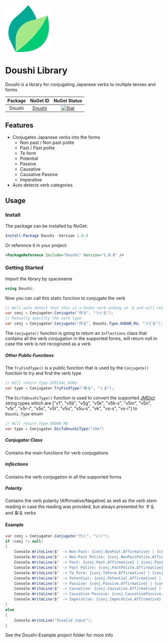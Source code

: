 <img src="https://github.com/ookii-tsuki/Doushi/raw/master/Doushi.png" alt="Kawazu" width="150" />

# Doushi Library
Doushi is a library for conjugating Japanese verbs to multiple tenses and forms

| Package |                    NuGet ID                     |                         NuGet Status                         |
| :-----: | :---------------------------------------------: | :----------------------------------------------------------: |
| Doushi  | [Doushi](https://www.nuget.org/packages/Doushi/1.0.0) | [![Stat](https://img.shields.io/nuget/v/Doushi.svg)](https://www.nuget.org/packages/Doushi/1.0.0) |

## Features
* Conjugates Japanese verbs into the forms
	* Non past / Non past polite
	* Past / Past polite
	* Te form
	* Potential
	* Passive
	* Causative
	* Causative Passive
	* Imperative
* Auto detects verb categories

## Usage
### Install
The package can be installed by NuGet:
```powershell
Install-Package Doushi -Version 1.0.0
```
Or reference it in your project:
```xml
<PackageReference Include="Doushi" Version="1.0.0" />
```
### Getting Started
Import the library by spacename
```csharp
using Doushi;
```
Now you can call this static function to conjugate the verb
```csharp
// Will auto detect that this is a Godan verb ending in る and will return its conjugation
var conj = Conjugator.Conjugate("作る", "つくる");
// Manually specifiy the verb type
var conj = Conjugator.Conjugate("作る", Doushi.Type.GODAN_RU, "つくる");
```
The `Conjugate()` function is going to return an `Inflections` class that contains all the verb conjugation in the supported forms, will return null in case the verb is not recognized as a verb
##### Other Public Functions
The `TryFindType()` is a public function that is used by the `Conjugate()` function to try and find the verb type
```csharp
// Will return Type.SPECIAL_KURU
var type = Conjugator.TryFindType("来る", "くる");
```
The `DicToDoushiType()` function is used to convert the supported [JMDict](http://www.edrdg.org/jmdict/edict_doc.html) string types which are ["v1", "v5b", "v5g", "v5k", "v5k-s", "v5m", "v5n", "v5r", "v5r-i", "v5s", "v5t", "v5u", "v5u-s", "vk", "vs-s", "vs-i"] to `Doushi.Type` enum
```csharp
// Will return Type.GODAN_MU
var type = Conjugator.DicToDoushiType("v5m")
```
##### Conjugator Class
Contains the main functions for verb conjugations
##### Inflections
Contains the verb conjugation in all the supported forms
##### Polarity
Contains the verb polarity (Affirmative/Negative) as well as the verb stem reading in case the reading was provided, but always presented for する and 来る verbs

#### Example
```csharp
var conj = Conjugator.Conjugate("行く", "いく");
if (conj != null)
{
	Console.WriteLine($"　-> Non-Past: {conj.NonPast.Affirmative} | {conj.NonPast.Negative}\n");
	Console.WriteLine($"　-> Non-Past Polite: {conj.NonPastPolite.Affirmative} | {conj.NonPastPolite.Negative}\n");
	Console.WriteLine($"　-> Past: {conj.Past.Affirmative} | {conj.Past.Negative}\n");
	Console.WriteLine($"　-> Past Polite: {conj.PastPolite.Affirmative} | {conj.PastPolite.Negative}\n");
	Console.WriteLine($"　-> Te Form: {conj.TeForm.Affirmative} | {conj.TeForm.Negative}\n");
	Console.WriteLine($"　-> Potential: {conj.Potential.Affirmative} | {conj.Potential.Negative}\n");
	Console.WriteLine($"　-> Passive: {conj.Passive.Affirmative} | {conj.Passive.Negative}\n");
	Console.WriteLine($"　-> Causative: {conj.Causative.Affirmative} | {conj.Causative.Negative}\n");
	Console.WriteLine($"　-> Causative Passive: {conj.CausativePassive.Affirmative} | {conj.CausativePassive.Negative}\n");
	Console.WriteLine($"　-> Imperative: {conj.Imperative.Affirmative} | {conj.Imperative.Negative}\n");
}
else
{
	Console.WriteLine("Invalid input");                   
}
```
See the Doushi-Example project folder for more info
